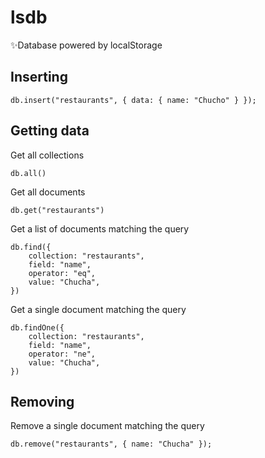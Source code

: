# lsdb
✨Database powered by localStorage

## Inserting
```
db.insert("restaurants", { data: { name: "Chucho" } });
```

## Getting data
Get all collections
```
db.all()
```

Get all documents
```
db.get("restaurants")
```
Get a list of documents matching the query
```
db.find({
    collection: "restaurants",
    field: "name",
    operator: "eq",
    value: "Chucha",
})
``` 

Get a single document matching the query
```
db.findOne({
    collection: "restaurants",
    field: "name",
    operator: "ne",
    value: "Chucha",
})
```

## Removing
Remove a single document matching the query
```
db.remove("restaurants", { name: "Chucha" });
```